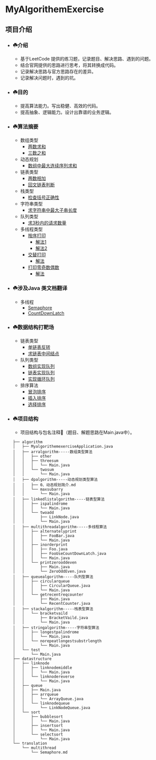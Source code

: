 # MyAlgorithemExercise

## 项目介绍
* ### ☘️介绍
     * 基于LeetCode 提供的练习题，记录题目、解决思路、遇到的问题。
     * 结合官网提供的思路进行思考，将其转换成代码。
     * 记录解决思路与官方思路存在的差异。
     * 记录解决问题时，遇到的坑。
        
* ### ☘️目的
     * 提高算法能力。写出稳健、高效的代码。
     * 提高抽象、逻辑能力。设计出靠谱的业务逻辑。 
     
* ### ☘️算法摘要
     * 数组类型
        * [两数求和](src/main/java/com/zhengjianbin/algorithm/arralgorithm/twosum/Main.java)
        * [三数之和](src/main/java/com/zhengjianbin/algorithm/arralgorithm/threesum/Main.java)     
     * 动态规划
        * [数组中最大连续序列求和](src/main/java/com/zhengjianbin/algorithm/dpalgorithm/maxsubarry/Main.java)
     * 链表类型
        * [两数相加](src/main/java/com/zhengjianbin/algorithm/linkedlistalgorithm/twoadd/Main.java)
        * [回文链表判断](src/main/java/com/zhengjianbin/algorithm/linkedlistalgorithm/ispalindrome/Main.java)
     * 栈类型
        * [检查括号正确性](src/main/java/com/zhengjianbin/algorithm/stackalgorithm/bracketvaild/BracketVaild.java)
     * 字符串类型
        * [求字符串中最大子串长度](src/main/java/com/zhengjianbin/algorithm/stringalgorithm/norepeatlongestsubstrlength/Main.java)
     * 队列类型
        * [求3秒内的请求数量](src/main/java/com/zhengjianbin/algorithm/queuealgorithm/getrecentreqcounter/Main.java)
     * 多线程类型
         * [按序打印](src/main/java/com/zhengjianbin/algorithm/multithreadalgorithm/inorderprint/Main.java)
            * [解法1](src/main/java/com/zhengjianbin/algorithm/multithreadalgorithm/inorderprint/Foo.java)
            * [解法2](src/main/java/com/zhengjianbin/algorithm/multithreadalgorithm/inorderprint/FooUseCountDownLatch.java)
         * [交替打印](src/main/java/com/zhengjianbin/algorithm/multithreadalgorithm/alternatelyprint/Main.java) 
            * [解法](src/main/java/com/zhengjianbin/algorithm/multithreadalgorithm/alternatelyprint/FooBar.java)
         * [打印零奇数偶数](src/main/java/com/zhengjianbin/algorithm/multithreadalgorithm/printzerooddeven/Main.java)
            * [解法](src/main/java/com/zhengjianbin/algorithm/multithreadalgorithm/printzerooddeven/ZeroOddEven.java)

* ### ☘️涉及Java 类文档翻译
     * 多线程
       * [Semaphore](src/main/java/com/zhengjianbin/translation/multithread/Semaphore.md)
       * [CountDownLatch](src/main/java/com/zhengjianbin/translation/multithread/CountDownLatch.md)


* ### ☘️数据结构打靶场
     * 链表类型
       * [单链表反转](src/main/java/com/zhengjianbin/datastructure/linknode/linknodereverse/Main.java)
       * [求链表中间结点](src/main/java/com/zhengjianbin/datastructure/linknode/linknodemiddle/Main.java)
     * 队列类型
       * [数组实现队列](src/main/java/com/zhengjianbin/datastructure/queue/arrqueue/ArrayQueue.java)
       * [链表实现队列](src/main/java/com/zhengjianbin/datastructure/queue/linknodequeue/LinkNodeQueue.java)
       * [实现循环队列](src/main/java/com/zhengjianbin/algorithm/queuealgorithm/circularqueue/Main.java)
     * 排序算法
       * [冒泡排序](src/main/java/com/zhengjianbin/datastructure/sort/bubblesort/Main.java)
       * [插入排序](src/main/java/com/zhengjianbin/datastructure/sort/insertsort/Main.java)
       * [选择排序](src/main/java/com/zhengjianbin/datastructure/sort/selectsort/Main.java)

* ### ☘️项目结构
     * 项目结构与包名注释🌴（题目、解题思路在Main.java中）。
     ```          
     ├── algorithm
     │   ├── MyalgorithemexerciseApplication.java
     │   ├── arralgorithm-----数组类型算法
     │   │   ├── other
     │   │   ├── threesum
     │   │   │   └── Main.java
     │   │   └── twosum
     │   │       └── Main.java
     │   ├── dpalgorithm-----动态规划类型算法
     │   │   ├── 0、动态规划简介.md
     │   │   └── maxsubarry
     │   │       └── Main.java
     │   ├── linkedlistalgorithm-----链表型算法
     │   │   ├── ispalindrome
     │   │   │   └── Main.java
     │   │   └── twoadd
     │   │       ├── LinkNode.java
     │   │       └── Main.java
     │   ├── multithreadalgorithm-----多线程算法
     │   │   ├── alternatelyprint
     │   │   │   ├── FooBar.java
     │   │   │   └── Main.java
     │   │   ├── inorderprint
     │   │   │   ├── Foo.java
     │   │   │   ├── FooUseCountDownLatch.java
     │   │   │   └── Main.java
     │   │   └── printzerooddeven
     │   │       ├── Main.java
     │   │       └── ZeroOddEven.java
     │   ├── queuealgorithm-----队列型算法
     │   │   ├── circularqueue
     │   │   │   ├── CircularQueue.java
     │   │   │   └── Main.java
     │   │   └── getrecentreqcounter
     │   │       ├── Main.java
     │   │       └── RecentCounter.java
     │   ├── stackalgorithm-----栈表型算法
     │   │   └── bracketvaild
     │   │       ├── BracketVaild.java
     │   │       └── Main.java
     │   ├── stringalgorithm-----字符串型算法
     │   │   ├── longestpalindrome
     │   │   │   └── Main.java
     │   │   └── norepeatlongestsubstrlength
     │   │       └── Main.java
     │   └── test
     │       └── Main.java
     ├── datastructure
     │   ├── linknode
     │   │   ├── linknodemiddle
     │   │   │   └── Main.java
     │   │   └── linknodereverse
     │   │       └── Main.java
     │   ├── queue
     │   │   ├── Main.java
     │   │   ├── arrqueue
     │   │   │   └── ArrayQueue.java
     │   │   └── linknodequeue
     │   │       └── LinkNodeQueue.java
     │   └── sort
     │       ├── bubblesort
     │       │   └── Main.java
     │       ├── insertsort
     │       │   └── Main.java
     │       └── selectsort
     │           └── Main.java
     └── translation
         └── multithread
             └── Semaphore.md
     ```  